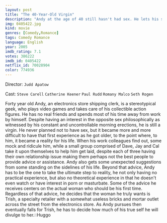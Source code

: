 ```yaml
---
layout: post
title: "The 40-Year-Old Virgin"
description: "Andy at the age of 40 still hasn't had sex. He lets his secret slip at a poker game with his buds from work. After the revealing all his friends are on a mission to help get him laid. Along the way Andy meets a nice mom, Trish, and they fall head over heels for each other..."
img: 0405422.jpg
kind: movie
genres: [Comedy,Romance]
tags: Comedy Romance 
language: English
year: 2005
imdb_rating: 7.1
votes: 386222
imdb_id: 0405422
netflix_id: 70028904
color: 774936
---
```

Director: `Judd Apatow`  

Cast: `Steve Carell` `Catherine Keener` `Paul Rudd` `Romany Malco` `Seth Rogen` 

Forty year old Andy, an electronics store shipping clerk, is a stereotypical geek, who plays video games and takes care of his collectible action figures. He has no real friends and spends most of his time away from work by himself. Despite having an interest in the opposite sex philosophically as witnessed by his constant and uncontrollable morning erections, he is still a virgin. He never planned not to have sex, but it became more and more difficult to have that first experience as he got older, to the point where, to him, it became a reality for his life. When his work colleagues find out, some mock and ridicule him, while a small group comprised of Dave, Jay and Cal take it upon themselves to help him get laid, despite each of three having their own relationship issue making them perhaps not the best people to provide advice or assistance. Andy also gets some unexpected suggestions from some standing on the sidelines of his life. Beyond that advice, Andy has to be the one to take the ultimate step to reality, he not only having no practical experience, but also no theoretical experience in that he doesn't even watch or have interest in porn or masturbate. Some of the advice he receives centers on the actual woman who should be his first time. Regardless of that advice, he decides that the woman he truly wants is Trish, a specialty retailer with a somewhat useless bricks and mortar outlet across the street from the electronics store. As Andy pursues then eventually falls for Trish, he has to decide how much of his true self he will divulge to her.::Huggo